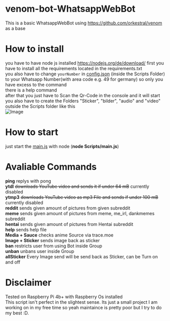 # venom-bot-WhatsappWebBot

This is a basic WhatsappWebBot using https://github.com/orkestral/venom as a base

# How to install
you have to have node js installed https://nodejs.org/de/download/
first you have to install all the requirements located in the requirements.txt <br>
you also have to change `yourNumber` in [config.json](Scripts/config.json) (inside the Scripts Folder) to your Whatsapp Number(with area code e.g. 49 for germany) so only you have excess to the command <br>
there is a help command <br>
after that you just have to Scan the Qr-Code in the console and it will start<br>
you also have to create the Folders "Sticker", "bilder", "audio" and "video" outside the Scripts folder like this<br>
![Image](https://i.imgur.com/up8tq5S.png)


# How to start

just start the [main.js](Scripts/main.js) with node (**node Scripts/main.js**)

# Avaliable Commands
**ping** replys with pong<br>
**ytdl** ~~downloads YouTube video and sends it if under 64 mB~~ currently disabled<br>
**ytmp3** ~~downloads YouTube video as mp3 File and sends if under 100 mB~~ currently disabled<br>
**reddit** sends given amount of pictures from given subreddit <br>
**meme** sends given amount of pictures from meme, me_irl, dankmemes subreddit<br>
**hentai** sends given amount of pictures from Hentai subreddit <br>
**help** sends help file<br>
**Media + Sauce** checks anime Source via trace.moe<br>
**Image + Sticker** sends image back as sticker<br>
**ban** restricts user from using Bot inside Group<br>
**unban** unbans user inside Group <br>
**allSticker** Every Image send will be send back as Sticker, can be Turn on and off <br>

# Disclaimer
Tested on Raspberry Pi 4b+ with Raspberry Os installed <br>
This script isn't perfect in the slightest sense. Its just a small project I am working on in my free time so yeah maintaince is pretty poor but I try to do my best :D.
